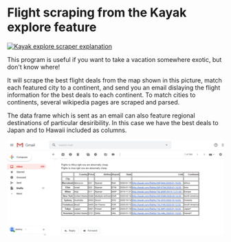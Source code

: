 # Flight scraping from the Kayak explore feature

[![Kayak explore scraper explanation](https://youtu.be/b9PZgzXJBIk/0.jpg)](https://youtu.be/b9PZgzXJBIk "Kayak explroe scraper")

This program is useful if you want to take a vacation somewhere exotic, but don't know where!

It will scrape the best flight deals from the map shown in this picture, match each featured city to a continent, and send you an email dislaying the flight information for the best deals to each continent. To match cities to continents, several wikipedia pages are scraped and parsed.

The data frame which is sent as an email can also feature regional destinations of particular desiribility. In this case we have the best deals to Japan and to Hawaii included as columns.

![The generated email](email.png)
